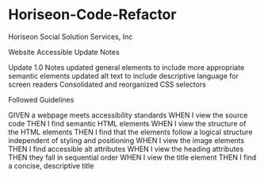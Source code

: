 # Horiseon-Code-Refactor

Horiseon Social Solution Services, Inc 

Website Accessible Update Notes

Update 1.0 Notes
updated general elements to include more appropriate semantic elements
updated alt text to include descriptive language for screen readers
Consolidated and reorganized CSS selectors

Followed Guidelines

GIVEN a webpage meets accessibility standards
WHEN I view the source code
THEN I find semantic HTML elements
WHEN I view the structure of the HTML elements
THEN I find that the elements follow a logical structure independent of styling and positioning
WHEN I view the image elements
THEN I find accessible alt attributes
WHEN I view the heading attributes
THEN they fall in sequential order
WHEN I view the title element
THEN I find a concise, descriptive title

